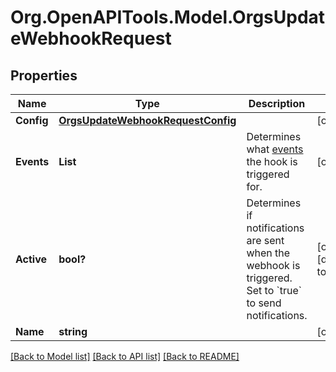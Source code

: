 # Org.OpenAPITools.Model.OrgsUpdateWebhookRequest

## Properties

Name | Type | Description | Notes
------------ | ------------- | ------------- | -------------
**Config** | [**OrgsUpdateWebhookRequestConfig**](OrgsUpdateWebhookRequestConfig.md) |  | [optional] 
**Events** | **List<string>** | Determines what [events](https://docs.github.com/webhooks/event-payloads) the hook is triggered for. | [optional] 
**Active** | **bool?** | Determines if notifications are sent when the webhook is triggered. Set to &#x60;true&#x60; to send notifications. | [optional] [default to true]
**Name** | **string** |  | [optional] 

[[Back to Model list]](../README.md#documentation-for-models) [[Back to API list]](../README.md#documentation-for-api-endpoints) [[Back to README]](../README.md)

